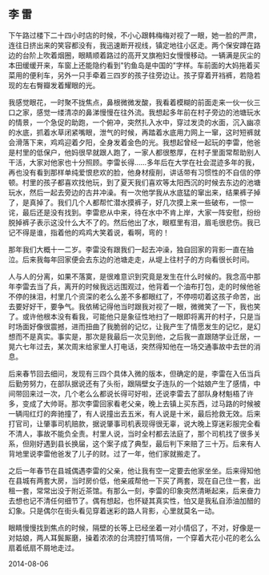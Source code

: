 ## 李 雷

下午路过楼下二十四小时店的时候，不小心跟韩梅梅对视了一眼，她一脸的严肃，连往日挤出来的笑容都没有，我迅速断开视线，镇定地往小区走。两个保安蹲在路边的台阶上吹着烟圈，眼睛顺着路过的高开叉旗袍妇女慢慢移动。一辆满是灰尘的本田缓缓开来，车窗上还能隐约看到"钓鱼岛是中国的"字样。车前面的大妈拖着买菜用的便利车，另外一只手牵着三四岁的孩子往旁边让。孩子穿着开裆裤，若隐若现的左右臀瓣发着耀眼的光。

我感觉眼花，一时聚不拢焦点，鼻根微微发酸，我看着模糊的前面走来一伙一伙三口之家，感觉一缕清凉的鼻涕慢慢在往外流。我想起多年前在村子旁边的池塘玩水的情景，一个急促的助跑，一个俯冲，突然扎入水中，穿过发烫的水面，沉入幽凉的水底，抓着水草闭紧嘴眼，泄气的时候，再踏着水底用力网上一窜，这时短裤就会滑落下来，鸡鸡迎着夕阳，全身发着金色的光。我想起曾经一起玩的李雷，他爸是村里的低保户，他妈很早就跟人跑了，一家人都很憨厚，在村子里面常帮助别人干活，大家对他家也十分照顾。李雷长得……多年后在大学在社会混迹多年的我，再也没有看到那样单纯爱恨悲欢的脸，他身材瘦削，讲话带有习惯性的不自信的停顿。村里的孩子都喜欢找他玩，到了夏天我们喜欢等太阳西沉的时候去东边的池塘玩水，然后一起去旁边的古井冲澡。有一次他学我从水底猛的窜出来，结果裤子掉了，是真掉了。我们几个人都帮忙潜水摸裤子，好几次摸上来一些破布，一惊一诧，最后还是没有找到。李雷悲从中来，待在水中不肯上岸，大家一阵安慰，纷纷脱掉裤子表示这没什么大不了的。然后他出了水，眼框里有泪，眉毛很悲伤。我已记不得是谁，指着他的鸡鸡大笑着说，看啊，弯的！

那年我们大概十一二岁。李雷没有跟我们一起去冲澡，独自回家的背影一直在抽泣。后来我每年回家便会去东边的池塘走走，从堤上往村子的方向看很长时间。

人与人的分离，如果不落寞，是很难意识到究竟是发生在什么时候的。我念高中那年李雷去当了兵，离开的时候我远远围观过，他背着一个油布打包，走的时候他爸不停的抹泪，村里几个资深的老么么差不多都眼红了，不停唠叨着这孩子命苦，出去要好好干，要争气。我依稀记得他当时跟我对视了一眼，微微笑了一下，我也笑了。或许他根本没有看我，可能他只是象征性地扫了一眼即将离开的村子，只是当时场面好像很震撼，进而扭曲了我脆弱的记忆，让我产生了情愿发生的记忆，是幻想而不是真实。事实是，那次是我最后一次见到他，之后我一直跟随学业迁居，一晃六七年过去，某次周末给家里人打电话，突然得知他在一场交通事故中去世的消息。

后来春节回去细问，发现有三四个具体入微的版本，但确定的是，李雷在入伍当兵后勤劳努力，在部队据说还有了头衔，跟隔壁女子连队的一个姑娘产生了感情，中间带回来过一次，几个老么么都说长得可好啦，还说李雷去了部队身材魁梧了许多，变成了大帅哥。那次李雷回家看老父亲，晚上去镇上买东西，过马路的时候被一辆闯红灯的奔驰撞了，有人说撞出去五米，有人说是十米，最后抢救无效。后来打官司，让肇事司机赔款，据说肇事司机表现得很无辜，说大晚上穿迷彩服完全看不清人，事故不能负全责。村里人说，当时全村都去法庭了，那个司机找了很多关系，但刚好遇到县长换届，这个案子成了典型，最后判下来赔了三十万。后来有人背地里说李雷他爸发了儿子的财。过了一年，他们家就搬走了。

之后一年春节在县城偶遇李雷的父亲，他让我有空一定要去他家坐坐。后来得知他在县城有两套大房，当时房价低，他亲戚帮他一下买了两套，现在自己住一套，出租一套，常常出没于附近茶馆。有那么一刻，李雷的印象突然清晰起来，后来奋力去想也记不清任何细节了。偶有想起，也怀疑其真实性，怕又是我私自添油加醋的幻象。只是偶尔在街头看见穿着迷彩的路人背影，心里就莫名一动。

眼睛慢慢找到焦点的时候，隔壁的长等上已经坐着一对小情侣了，不对，好像是一对姑娘，两人耳鬓厮磨，操着浓浓的台湾腔打情骂俏，一个穿着大花小花的老么么扇着纸扇不屑地走过。

2014-08-06